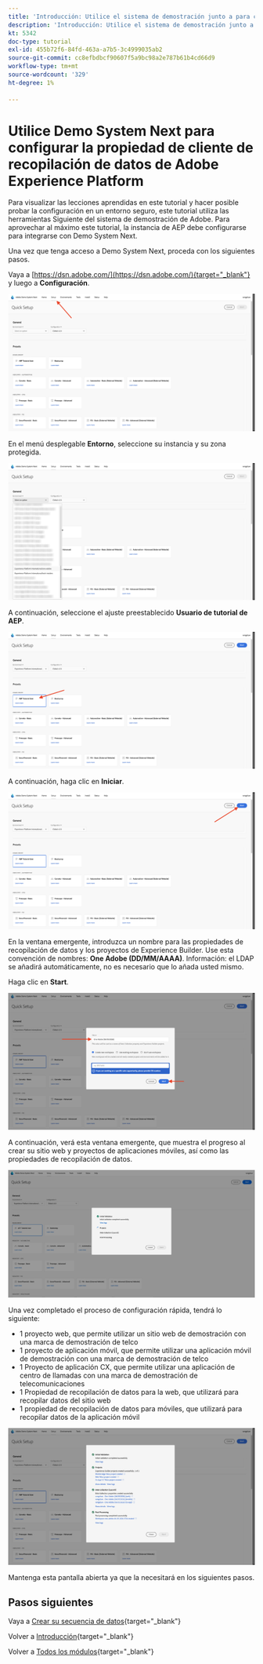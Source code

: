 ```yaml
---
title: 'Introducción: Utilice el sistema de demostración junto a para configurar la propiedad de Launch'
description: 'Introducción: Utilice el sistema de demostración junto a para configurar la propiedad de Launch'
kt: 5342
doc-type: tutorial
exl-id: 455b72f6-84fd-463a-a7b5-3c4999035ab2
source-git-commit: cc8efbdbcf90607f5a9bc98a2e787b61b4cd66d9
workflow-type: tm+mt
source-wordcount: '329'
ht-degree: 1%

---
```


# Utilice Demo System Next para configurar la propiedad de cliente de recopilación de datos de Adobe Experience Platform

Para visualizar las lecciones aprendidas en este tutorial y hacer posible probar la configuración en un entorno seguro, este tutorial utiliza las herramientas Siguiente del sistema de demostración de Adobe. Para aprovechar al máximo este tutorial, la instancia de AEP debe configurarse para integrarse con Demo System Next.

Una vez que tenga acceso a Demo System Next, proceda con los siguientes pasos.

Vaya a [https://dsn.adobe.com/](https://dsn.adobe.com/){target="_blank"} y luego a **Configuración**.

![DSN](./images/dsnsetup.png)

En el menú desplegable **Entorno**, seleccione su instancia y su zona protegida.

![DSN](./images/dsnh1.png)

A continuación, seleccione el ajuste preestablecido **Usuario de tutorial de AEP**.

![DSN](./images/dsnhome.png)

A continuación, haga clic en **Iniciar**.

![DSN](./images/dsn2.png)

En la ventana emergente, introduzca un nombre para las propiedades de recopilación de datos y los proyectos de Experience Builder. Use esta convención de nombres: **One Adobe (DD/MM/AAAA)**. Información: el LDAP se añadirá automáticamente, no es necesario que lo añada usted mismo.

Haga clic en **Start**.

![DSN](./images/dsn3.png)

A continuación, verá esta ventana emergente, que muestra el progreso al crear su sitio web y proyectos de aplicaciones móviles, así como las propiedades de recopilación de datos.

![DSN](./images/dsn4.png)

Una vez completado el proceso de configuración rápida, tendrá lo siguiente:

- 1 proyecto web, que permite utilizar un sitio web de demostración con una marca de demostración de telco
- 1 proyecto de aplicación móvil, que permite utilizar una aplicación móvil de demostración con una marca de demostración de telco
- 1 Proyecto de aplicación CX, que permite utilizar una aplicación de centro de llamadas con una marca de demostración de telecomunicaciones
- 1 Propiedad de recopilación de datos para la web, que utilizará para recopilar datos del sitio web
- 1 propiedad de recopilación de datos para móviles, que utilizará para recopilar datos de la aplicación móvil

![DSN](./images/dsn5.png)

Mantenga esta pantalla abierta ya que la necesitará en los siguientes pasos.

## Pasos siguientes

Vaya a [Crear su secuencia de datos](./ex3.md){target="_blank"}

Volver a [Introducción](./getting-started.md){target="_blank"}

Volver a [Todos los módulos](./../../../overview.md){target="_blank"}